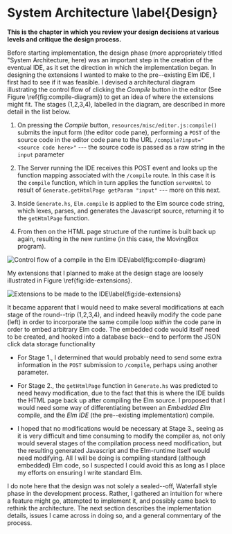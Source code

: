 # System Architecture \label{Design}

**This is the chapter in which you review your design decisions at various levels
and critique the design process.**

Before starting implementation, the design phase (more appropriately titled
"System Architecture, here) was an important step in the creation of the
eventual IDE, as it set the direction in which the implementation began. In
designing the extensions I wanted to make to the pre--existing Elm IDE, I first
had to see if it was feasible. I devised a architectural diagram illustrating
the control flow of clicking the *Compile* button in the editor (See Figure
\ref{fig:compile-diagram}) to get an idea of where the extensions might fit. The
stages (1,2,3,4), labelled in the diagram, are described in more detail in the
list below.

1. On pressing the *Compile* button, `resources/misc/editor.js:compile()`
   submits the input form (the editor code pane), performing a `POST` of the
   source code in the editor code pane to the URL `/compile?input="<source
   code here>"` --- the source code is passed as a raw string in the `input` parameter

2. The Server running the IDE receives this POST event and looks up the function
   mapping associated with the `/compile` route. In this case it is the
   `compile` function, which in turn applies the function `serveHtml` to result
   of `Generate.getHtmlPage getParam "input"` --- more on this next.

3. Inside `Generate.hs`, `Elm.compile` is applied to the Elm source code string, which
   lexes, parses, and generates the Javascript source, returning it to the `getHtmlPage` function.

4. From then on the HTML page structure of the runtime is built back up again,
   resulting in the new runtime (in this case, the MovingBox program).

![Control flow of a compile in the Elm IDE\label{fig:compile-diagram}](images/compile_diagram.png)

My extensions that I planned to make at the design stage are loosely illustrated
in Figure \ref{fig:ide-extensions}.

![Extensions to be made to the IDE\label{fig:ide-extensions}](images/ide-extensions.png)

It became apparent that I would need to make several modifications at each stage
of the round--trip (1,2,3,4), and indeed heavily modify the code pane (left) in order to
incorporate the same compile loop *within* the code pane in order to embed
arbitrary Elm code. The embedded code would itself need to be created, and
hooked into a database back--end to perform the JSON click data storage functionality

* For Stage 1., I determined that would probably need to send some extra information in the `POST` submission to
`/compile`, perhaps using another parameter.

* For Stage 2., the `getHtmlPage` function in `Generate.hs` was predicted to need heavy
  modification, due to the fact that this is where the IDE builds the HTML page
  back up after compiling the Elm source. I proposed that I would need some way
  of differentiating between an *Embedded Elm* compile, and the *Elm IDE*
  (the pre--existing implementation) compile.

* I hoped that no modifications would be necessary at Stage 3., seeing as it is
  very difficult and time consuming to modify the compiler as, not only would
  several stages of the compilation process need modification, but the resulting
  generated Javascript and the Elm-runtime itself would need modifying. All
  I will be doing is compiling standard (although embedded) Elm code, so I
  suspected I could avoid this as long as I place my efforts on ensuring I write
  standard Elm.

I do note here that the design was not solely a sealed--off, Waterfall style
phase in the development process. Rather, I gathered an intuition for where a
feature might go, attempted to implement it, and possibly came back to rethink
the architecture. The next section describes the implementation details, issues
I came across in doing so, and a general commentary of the process.
